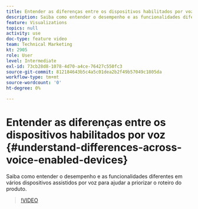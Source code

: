 ```yaml
---
title: Entender as diferenças entre os dispositivos habilitados por voz
description: Saiba como entender o desempenho e as funcionalidades diferentes em vários dispositivos assistidos por voz para ajudar a priorizar o roteiro do produto.
feature: Visualizations
topics: null
activity: use
doc-type: feature video
team: Technical Marketing
kt: 2905
role: User
level: Intermediate
exl-id: 73cb28d8-1078-4d70-a4ce-76427c550fc3
source-git-commit: 812184643b5c4a5c01dea2b2f49b57049c1805da
workflow-type: tm+mt
source-wordcount: '0'
ht-degree: 0%

---
```


# Entender as diferenças entre os dispositivos habilitados por voz {#understand-differences-across-voice-enabled-devices}

Saiba como entender o desempenho e as funcionalidades diferentes em vários dispositivos assistidos por voz para ajudar a priorizar o roteiro do produto.

>[!VIDEO](https://video.tv.adobe.com/v/27225/?quality=12&learn=on)
